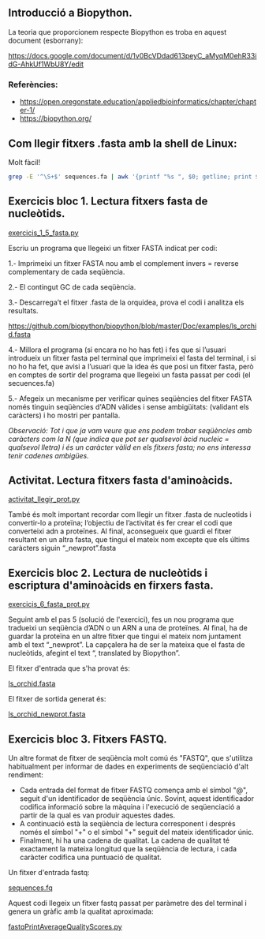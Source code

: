 ## Introducció a Biopython.

La teoria que proporcionem respecte Biopython es troba en aquest document (esborrany):

https://docs.google.com/document/d/1v0BcVDdad613peyC_aMyqM0ehR33idG-AhkUf1WbU8Y/edit

### Referències:

- https://open.oregonstate.education/appliedbioinformatics/chapter/chapter-1/
- https://biopython.org/


## Com llegir fitxers .fasta amb la shell de Linux:

Molt fàcil!

```bash
grep -E '^\S+$' sequences.fa | awk '{printf "%s ", $0; getline; print $0}'
```

## Exercicis bloc 1. Lectura fitxers fasta de nucleòtids.

[exercicis_1_5_fasta.py](https://github.com/miquelamorosaldev/m14-uf2-intro-biopython/blob/main/exercicis_1_5_fasta.py)

Escriu un programa que llegeixi un fitxer FASTA indicat per codi:

1.- Imprimeixi un fitxer FASTA nou amb el complement invers = reverse complementary de cada seqüència.

2.- El contingut GC de cada seqüència.

3.- Descarrega’t el fitxer .fasta de la orquidea, prova el codi i analitza els resultats.

https://github.com/biopython/biopython/blob/master/Doc/examples/ls_orchid.fasta

4.- Millora el programa (si encara no ho has fet) i fes que si l’usuari introdueix un fitxer fasta pel terminal 
que imprimeixi el fasta del terminal, i si no ho ha fet, que avisi a l’usuari que la idea és que posi un fitxer fasta, 
però en comptes de sortir del programa que llegeixi un fasta passat per codi (el secuences.fa)

5.- Afegeix un mecanisme per verificar quines seqüències del fitxer FASTA només tinguin seqüències d'ADN vàlides i sense ambigüitats: 
(validant els caràcters) i ho mostri per pantalla. 

<em>Observació: Tot i que ja vam veure que ens podem trobar seqüències amb caràcters com la N 
(que indica que pot ser qualsevol àcid nucleic = qualsevol lletra) i és un caràcter vàlid en els fitxers fasta; no ens interessa tenir cadenes ambigües.</em>

## Activitat. Lectura fitxers fasta d'aminoàcids.

[activitat_llegir_prot.py](https://github.com/miquelamorosaldev/m14-uf2-intro-biopython/blob/main/activitat_llegir_prot.py)

També és molt important recordar com llegir un fitxer .fasta de nucleotids i convertir-lo a proteïna; l‘objectiu de l’activitat és fer crear el codi que converteixi adn a proteïnes. 
Al final, aconsegueix que guardi el fitxer resultant en un altra fasta, que tingui el mateix nom excepte que els últims caràcters siguin “_newprot”.fasta

## Exercicis bloc 2. Lectura de nucleòtids i escriptura d'aminoàcids en firxers fasta.

[exercicis_6_fasta_prot.py](https://github.com/miquelamorosaldev/m14-uf2-intro-biopython/blob/main/exercicis_6_fasta_prot.py)

Seguint amb el pas 5 (solució de l'exercici), fes un nou programa que tradueixi un seqüència d’ADN o un ARN a una de proteïnes. 
Al final, ha de guardar la proteïna en un altre fitxer que tingui el mateix nom juntament amb el text “_newprot”. 
La capçalera ha de ser la mateixa que el fasta de nucleòtids, afegint el text “, translated by Biopython”.

El fitxer d'entrada que s'ha provat és:

[ls_orchid.fasta](https://github.com/miquelamorosaldev/m14-uf2-intro-biopython/blob/main/ls_orchid.fasta)

El fitxer de sortida generat és:

[ls_orchid_newprot.fasta](https://github.com/miquelamorosaldev/m14-uf2-intro-biopython/blob/main/ls_orchid_newprot.fasta)

## Exercicis bloc 3. Fitxers FASTQ.

Un altre format de fitxer de seqüència molt comú és "FASTQ", que s'utilitza habitualment per informar de dades en experiments de seqüenciació d'alt rendiment:

* Cada entrada del format de fitxer FASTQ comença amb el símbol "@", seguit d'un identificador de seqüència únic. Sovint, aquest identificador codifica informació sobre la màquina i l'execució de seqüenciació a partir de la qual es van produir aquestes dades.
* A continuació està la seqüència de lectura corresponent i després només el símbol "+" o el símbol "+" seguit del mateix identificador únic.
* Finalment, hi ha una cadena de qualitat. La cadena de qualitat té exactament la mateixa longitud que la seqüència de lectura, i cada caràcter codifica una puntuació de qualitat.

Un fitxer d'entrada fastq:

[sequences.fq](https://github.com/miquelamorosaldev/m14-uf2-intro-biopython/blob/main/sequences.fq)

Aquest codi llegeix un fitxer fastq passat per paràmetre des del terminal i genera un gràfic amb la qualitat aproximada: 

[fastqPrintAverageQualityScores.py](https://github.com/miquelamorosaldev/m14-uf2-intro-biopython/blob/main/fastqPrintAverageQualityScores.py)


